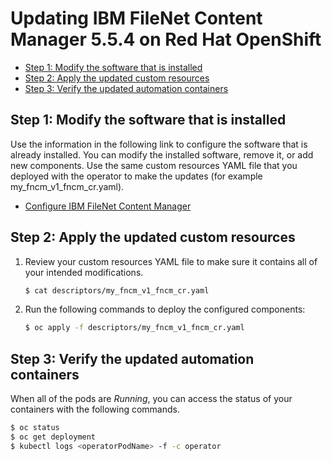 # Updating IBM FileNet Content Manager 5.5.4 on Red Hat OpenShift

- [Step 1: Modify the software that is installed](update.md#step-1-modify-the-software-that-is-installed)
- [Step 2: Apply the updated custom resources](update.md#step-2-apply-the-updated-custom-resources)
- [Step 3: Verify the updated automation containers](update.md#step-3-verify-the-updated-automation-containers)

## Step 1: Modify the software that is installed

Use the information in the following link to configure the software that is already installed. You can modify the installed software, remove it, or add new components. Use the same custom resources YAML file that you deployed with the operator to make the updates (for example my_fncm_v1_fncm_cr.yaml).

- [Configure IBM FileNet Content Manager](../../FNCM/README_config.md)

## Step 2: Apply the updated custom resources

1. Review your custom resources YAML file to make sure it contains all of your intended modifications.

   ```bash
   $ cat descriptors/my_fncm_v1_fncm_cr.yaml
   ```

2. Run the following commands to deploy the configured components:

   ```bash
   $ oc apply -f descriptors/my_fncm_v1_fncm_cr.yaml
   ```

## Step 3: Verify the updated automation containers

When all of the pods are *Running*, you can access the status of your containers with the following commands.

```bash
$ oc status
$ oc get deployment
$ kubectl logs <operatorPodName> -f -c operator
```
